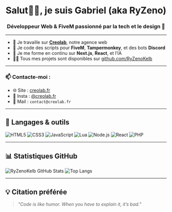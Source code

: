 <h1 align="center">Salut👋🏼, je suis Gabriel (aka RyZeno)</h1>
<h3 align="center">Développeur Web & FiveM passionné par la tech et le design 🧠</h3>

---

- 🔭 Je travaille sur **[Creolab](https://creolab.fr)**, notre agence web
- 🧩 Je code des scripts pour **FiveM**, **Tampermonkey**, et des bots **Discord**
- 🌱 Je me forme en continu sur **Next.js**, **React**, et l’IA
- 👨‍💻 Tous mes projets sont disponibles sur [github.com/RyZenoKelb](https://github.com/RyZenoKelb)

---

### 📫 Contacte-moi :
- 🌐 Site : [creolab.fr](https://creolab.fr)
- 📸 Insta : [@creolab.fr](https://instagram.com/creolab.fr)
- 📩 Mail : `contact@creolab.fr`

---

## 🧰 Langages & outils
![HTML5](https://img.shields.io/badge/HTML5-E34F26?style=for-the-badge&logo=html5)
![CSS3](https://img.shields.io/badge/CSS3-1572B6?style=for-the-badge&logo=css3)
![JavaScript](https://img.shields.io/badge/JavaScript-F7DF1E?style=for-the-badge&logo=javascript)
![Lua](https://img.shields.io/badge/Lua-000080?style=for-the-badge&logo=lua&logoColor=white)
![Node.js](https://img.shields.io/badge/Node.js-339933?style=for-the-badge&logo=nodedotjs)
![React](https://img.shields.io/badge/React-20232A?style=for-the-badge&logo=react)
![PHP](https://img.shields.io/badge/PHP-777BB4?style=for-the-badge&logo=php)

---

## 📊 Statistiques GitHub

![RyZenoKelb GitHub Stats](https://github-readme-stats.vercel.app/api?username=RyZenoKelb&show_icons=true&theme=radical)
![Top Langs](https://github-readme-stats.vercel.app/api/top-langs/?username=RyZenoKelb&layout=compact&theme=radical)

---

## 💡 Citation préférée
> *"Code is like humor. When you have to explain it, it’s bad."*


